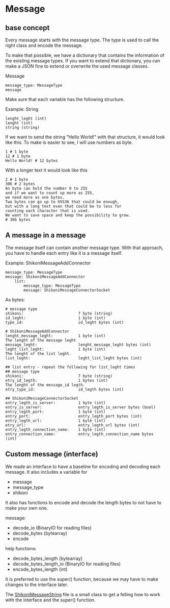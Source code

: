 # Message

## base concept

Every message starts with the message type. The type is used to call the right class and encode the message.

To make that possible, we have a dictionary that contains the information of the existing message types.
If you want to extend that dictionary, you can make a JSON fine to extend or overwrite the used message classes.

Message
``````
message_type: MessageType
message
``````

Make sure that each variable has the following structure.

Example: String
``````
lenght_leght (int)
lenght (int)
string (string)
``````

If we want to send the string "Hello World!" with that structure, it would look like this.
To make is easier to see, I will use numbers as byte.
``````
1 # 1 byte
12 # 1 byte
Hello World! # 12 bytes
``````
With a longer text it would look like this

``````
2 # 1 byte
306 # 2 bytes
An byte can hold the number 0 to 255 
and if we want to count up more as 255, 
we need more as one bytes. 
Two bytes can go up to 65536 that could be enough,  
but with a long text even that could be to less for 
counting each character that is used. 
We want to save space and keep the possibility to grow.
# 306 bytes
``````

## A message in a message

The message itself can contain another message type.
With that approach, you have to handle each entry like it is a message itself.

Example: ShikoniMessageAddConnector
``````
message_type: MessageType
message: ShikoniMessageAddConnector
    list:
        message_type: MessageType
        message: ShikoniMessageConnectorSocket
``````
As bytes:
``````
# message type
shikoni:                        7 byte (string)
id_leght:                       1 byte (int)
type_id:                        id_leght bytes (int)

# ShikoniMessageAddConnector
lenght_message_leght:           1 byte (int)                            The lenght of the message leght
message_leght:                  lenght_message_leght bytes (int)
leght_list_leght:               1 byte (int)                            The lenght of the list leght.
list_leght:                     leght_list_leght bytes (int)

## list entry - repeat the following for list_leght times
## message type
shikoni:                        7 byte (string)
etry_id_legth:                  1 bytes (int)                           The lenght of the message_id legth.
etry_type_id:                   id_legth bytes (int)

## ShikoniMessageConnectorSocket
entry_legth_is_server:          1 byte (int)
entry_is_server:                entry_legth_is_server bytes (bool)
entry_legth_port:               1 byte (int)
entry_port:                     entry_legth_port bytes (int)
entry_legth_url:                1 byte (int)
etry_url:                       entry_legth_url bytes (int)
entry_legth_connection_name:    1 byte (int)
entry_connection_name:          entry_legth_connection_name bytes (int)

``````

## Custom message (interface)

We made an interface to have a baseline for encoding and decoding each message. It also includes a variable for
- message
- message_type
- shikoni

It also has functions to encode and decode the length bytes to not have to make your own one.

message:
- decode_io (BinaryIO for reading files)
- decode_bytes (bytearray)
- encode

help functions:
- decode_bytes_length (bytearray)
- decode_bytes_length_io (BinaryIO for reading files)
- encode_bytes_length (int)

It is preferred to use the super() function, because we may have to make changes to the interface later.

The [ShikoniMessageString](https://github.com/VGDragon/shikoni/blob/main/shikoni/message_types/ShikoniMessageString.py) file 
is a small class to get a felling how to work with the interface and the super() function.


